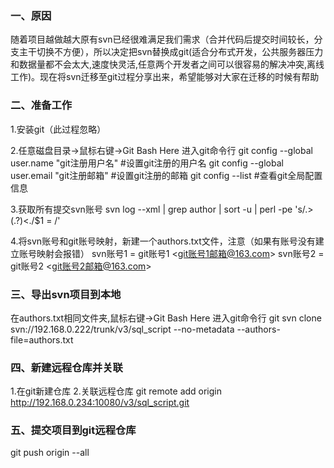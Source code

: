 ### 一、原因
随着项目越做越大原有svn已经很难满足我们需求（合并代码后提交时间较长，分支主干切换不方便），所以决定把svn替换成git(适合分布式开发，公共服务器压力和数据量都不会太大,速度快灵活,任意两个开发者之间可以很容易的解决冲突,离线工作)。现在将svn迁移至git过程分享出来，希望能够对大家在迁移的时候有帮助

### 二、准备工作
1.安装git（此过程忽略）

2.任意磁盘目录->鼠标右键->Git Bash Here  进入git命令行
git config --global user.name "git注册用户名" #设置git注册的用户名
git config --global user.email "git注册邮箱" #设置git注册的邮箱
git config --list #查看git全局配置信息

3.获取所有提交svn账号
svn log --xml | grep author | sort -u | perl -pe 's/.>(.?)<./$1 = /'

4.将svn账号和git账号映射，新建一个authors.txt文件，注意（如果有账号没有建立账号映射会报错）
svn账号1 = git账号1 <git账号1邮箱@163.com> 
svn账号2 = git账号2 <git账号2邮箱@163.com>

### 三、导出svn项目到本地
在authors.txt相同文件夹,鼠标右键->Git Bash Here  进入git命令行
git svn clone svn://192.168.0.222/trunk/v3/sql_script --no-metadata --authors-file=authors.txt

### 四、新建远程仓库并关联
1.在git新建仓库
2.关联远程仓库
git remote add origin http://192.168.0.234:10080/v3/sql_script.git

### 五、提交项目到git远程仓库
git push origin --all
